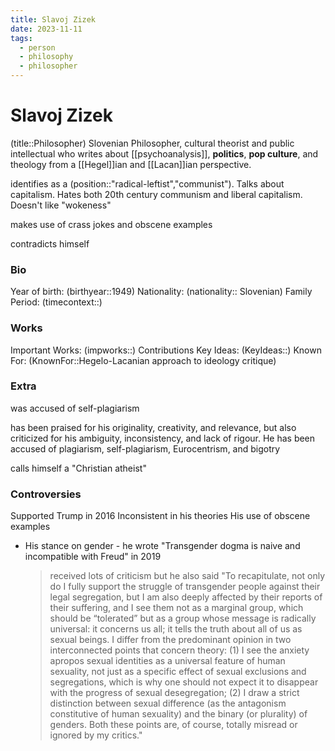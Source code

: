```yaml
---
title: Slavoj Zizek
date: 2023-11-11
tags:
  - person
  - philosophy
  - philosopher
---
```

# Slavoj Zizek

(title::Philosopher)
Slovenian Philosopher, cultural theorist and public intellectual who writes about [[psychoanalysis]], **politics**, **pop culture**, and theology from a [[Hegel]]ian and [[Lacan]]ian perspective. 

identifies as a (position::"radical-leftist","communist"). Talks about capitalism. Hates both 20th century communism and liberal capitalism. Doesn't like "wokeness"

makes use of crass jokes and obscene examples

contradicts himself 

### Bio
Year of birth: (birthyear::1949)
Nationality: (nationality:: Slovenian) 
Family 
Period: (timecontext::)
### Works
Important Works: (impworks::)
Contributions 
Key Ideas: (KeyIdeas::)
Known For: (KnownFor::Hegelo-Lacanian approach to ideology critique)

### Extra
was accused of self-plagiarism

has been praised for his originality, creativity, and relevance, but also criticized for his ambiguity, inconsistency, and lack of rigour. He has been accused of plagiarism, self-plagiarism, Eurocentrism, and bigotry

calls himself a "Christian atheist"
### Controversies
Supported Trump in 2016
Inconsistent in his theories
His use of obscene examples

- His stance on gender - he wrote "Transgender dogma is naive and incompatible with Freud" in 2019
  > received lots of criticism but he also said "To recapitulate, not only do I fully support the struggle of transgender people against their legal segregation, but I am also deeply affected by their reports of their suffering, and I see them not as a marginal group, which should be “tolerated” but as a group whose message is radically universal: it concerns us all; it tells the truth about all of us as sexual beings. I differ from the predominant opinion in two interconnected points that concern theory: (1) I see the anxiety apropos sexual identities as a universal feature of human sexuality, not just as a specific effect of sexual exclusions and segregations, which is why one should not expect it to disappear with the progress of sexual desegregation; (2) I draw a strict distinction between sexual difference (as the antagonism constitutive of human sexuality) and the binary (or plurality) of genders. Both these points are, of course, totally misread or ignored by my critics."
